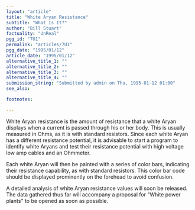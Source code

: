 ```yaml
---
layout: "article"
title: "White Aryan Resistance"
subtitle: "What Is It?"
author: "Bill Stuart"
factuality: "UnReal"
pgg_id: "7U1"
permalink: "articles/7U1"
pgg_date: "1995/01/12"
article_date: "1995/01/12"
alternative_title_1: ""
alternative_title_2: ""
alternative_title_3: ""
alternative_title_4: ""
submission_string: "Submitted by admin on Thu, 1995-01-12 01:00"
see_also:

footnotes: 

---
```

<div>
<p>White Aryan resistance is the amount of resistance that a white Aryan displays when a current is passed through his or her body. This is usually measured in Ohms, as it is with standard resistors. Since each white Aryan has a different resistance potential, it is advisable to start a program to identify white Aryans and test their resistance potential with high voltage low amp cables and an Ohmmeter.</p>
<p>Each white Aryan will then be painted with a series of color bars, indicating their resistance capability, as with standard resistors. This color bar code should be displayed prominently on the forehead to avoid confusion.</p>
<p>A detailed analysis of white Aryan resistance values will soon be released. The data gathered thus far will accompany a proposal for "White power plants" to be opened as soon as possible. <!--Amazon_CLS_IM_END--></p>
</div>

